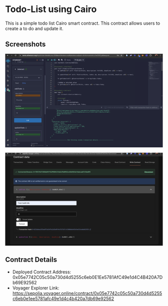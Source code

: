 # Todo-List using Cairo

This is a simple todo list Cairo smart contract. This contract allows users to create a to do and update it.

## Screenshots

![Interaction screenshot](./1.png)

![Interaction screenshot](./2.png)

## Contract Details

- Deployed Contract Address: 0x05e7742C05c50a730d4d5255c6eb0E1Ee5781AfC49e1d4C4B420A7Db69E92562
- Voyager Explorer Link: https://sepolia.voyager.online/contract/0x05e7742c05c50a730d4d5255c6eb0e1ee5781afc49e1d4c4b420a7db69e92562
